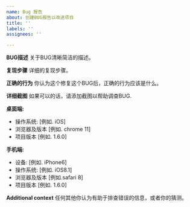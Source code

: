 ```yaml
---
name: Bug 报告
about: 创建BUG报告以改进项目
title: ''
labels: ''
assignees: ''

---
```


**BUG描述**
关于BUG清晰简洁的描述。

**复现步骤**
详细的复现步骤。


**正确的行为**
你认为这个修复这个BUG后，正确的行为应该是什么。


**详细截图**
如果可以的话，请添加截图以帮助调查BUG.

**桌面端:**
 - 操作系统: [例如. iOS]
 - 浏览器及版本 [例如. chrome 11]
 - 项目版本 [例如. 1.6.0]

**手机端:**
 - 设备: [例如. iPhone6]
 - 操作系统: [例如. iOS8.1]
 - 浏览器及版本 [例如.safari 8]
 - 项目版本 [例如. 1.6.0]

**Additional context**
任何其他你认为有助于排查错误的信息，或者你的猜测。
